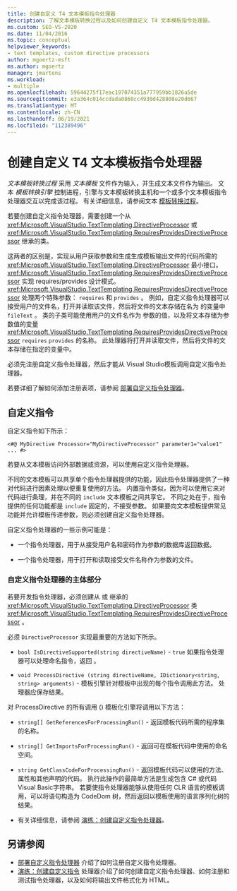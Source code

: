 ```yaml
---
title: 创建自定义 T4 文本模板指令处理器
description: 了解文本模板转换过程以及如何创建自定义 T4 文本模板指令处理器。
ms.custom: SEO-VS-2020
ms.date: 11/04/2016
ms.topic: conceptual
helpviewer_keywords:
- text templates, custom directive processors
author: mgoertz-msft
ms.author: mgoertz
manager: jmartens
ms.workload:
- multiple
ms.openlocfilehash: 59644275f17eac197074351a777959bb1826a5de
ms.sourcegitcommit: e3a364c014ccdada0860cc4930d428808e20d667
ms.translationtype: MT
ms.contentlocale: zh-CN
ms.lasthandoff: 06/19/2021
ms.locfileid: "112389496"
---
```

# <a name="create-custom-t4-text-template-directive-processors"></a>创建自定义 T4 文本模板指令处理器

*文本模板转换过程* 采用 *文本模板* 文件作为输入，并生成文本文件作为输出。 文本 *模板转换引擎* 控制进程，引擎与文本模板转换主机和一个或多个文本模板指令处理器交互以完成该过程。  有关详细信息，请参阅文本 [模板转换过程](../modeling/the-text-template-transformation-process.md)。

若要创建自定义指令处理器，需要创建一个从 <xref:Microsoft.VisualStudio.TextTemplating.DirectiveProcessor> 或 <xref:Microsoft.VisualStudio.TextTemplating.RequiresProvidesDirectiveProcessor> 继承的类。

这两者的区别是，实现从用户获取参数和生成生成模板输出文件的代码所需的 <xref:Microsoft.VisualStudio.TextTemplating.DirectiveProcessor> 最小接口。 <xref:Microsoft.VisualStudio.TextTemplating.RequiresProvidesDirectiveProcessor> 实现 requires/provides 设计模式。 <xref:Microsoft.VisualStudio.TextTemplating.RequiresProvidesDirectiveProcessor> 处理两个特殊参数： `requires` 和 `provides` 。  例如，自定义指令处理器可以接受用户的文件名，打开并读取该文件，然后将文件的文本存储在名为 的变量中 `fileText` 。 类的子类可能使用用户的文件名作为 参数的值，以及将文本存储为参数值的变量 <xref:Microsoft.VisualStudio.TextTemplating.RequiresProvidesDirectiveProcessor> `requires` `provides` 的名称。 此处理器将打开并读取文件，然后将文件的文本存储在指定的变量中。

必须先注册自定义指令处理器，然后才能从 Visual Studio模板调用自定义指令处理器。

若要详细了解如何添加注册表项，请参阅 [部署自定义指令处理器](../modeling/deploying-a-custom-directive-processor.md)。

## <a name="custom-directives"></a>自定义指令

自定义指令如下所示：

`<#@ MyDirective Processor="MyDirectiveProcessor" parameter1="value1" ... #>`

若要从文本模板访问外部数据或资源，可以使用自定义指令处理器。

不同的文本模板可以共享单个指令处理器提供的功能，因此指令处理器提供了一种对代码进行因素处理以便重复使用的方法。 内置指令类似，因为可以使用它来对代码进行条理，并在不同的 `include` 文本模板之间共享它。 不同之处在于，指令提供的任何功能都是 `include` 固定的，不接受参数。 如果要向文本模板提供常见功能并允许模板传递参数，则必须创建自定义指令处理器。

自定义指令处理器的一些示例可能是：

- 一个指令处理器，用于从接受用户名和密码作为参数的数据库返回数据。

- 一个指令处理器，用于打开和读取接受文件名称作为参数的文件。

### <a name="principal-parts-of-a-custom-directive-processor"></a>自定义指令处理器的主体部分

若要开发指令处理器，必须创建从 或 继承的 <xref:Microsoft.VisualStudio.TextTemplating.DirectiveProcessor> 类 <xref:Microsoft.VisualStudio.TextTemplating.RequiresProvidesDirectiveProcessor> 。

必须 `DirectiveProcessor` 实现最重要的方法如下所示。

- `bool IsDirectiveSupported(string directiveName)` - `true` 如果指令处理器可以处理命名指令，返回 。

- `void ProcessDirective (string directiveName, IDictionary<string, string> arguments)` - 模板引擎针对模板中出现的每个指令调用此方法。 处理器应保存结果。

对 ProcessDirective 的所有调用 () 模板化引擎将调用以下方法：

- `string[] GetReferencesForProcessingRun()` - 返回模板代码所需的程序集的名称。

- `string[] GetImportsForProcessingRun()` - 返回可在模板代码中使用的命名空间。

- `string GetClassCodeForProcessingRun()` - 返回模板代码可以使用的方法、属性和其他声明的代码。 执行此操作的最简单方法是生成包含 C# 或代码Visual Basic字符串。 若要使指令处理器能够从使用任何 CLR 语言的模板调用，可以将语句构造为 CodeDom 树，然后返回以模板使用的语言序列化树的结果。

- 有关详细信息，请参阅 [演练：创建自定义指令处理器](../modeling/walkthrough-creating-a-custom-directive-processor.md)。

## <a name="see-also"></a>另请参阅

- [部署自定义指令处理器](../modeling/deploying-a-custom-directive-processor.md) 介绍了如何注册自定义指令处理器。
- [演练：创建自定义指令](../modeling/walkthrough-creating-a-custom-directive-processor.md) 处理器介绍了如何创建自定义指令处理器、如何注册和测试指令处理器，以及如何将输出文件格式化为 HTML。
